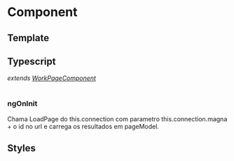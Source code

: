 # Component

## Template

## Typescript
*extends [WorkPageComponent](/Docs/src/app/components/pages/artifacts/WorkPageComponent.md)*<br><br>
### ngOnInit
Chama LoadPage do this.connection com parametro this.connection.magna + o id no url e carrega os resultados em pageModel.
## Styles